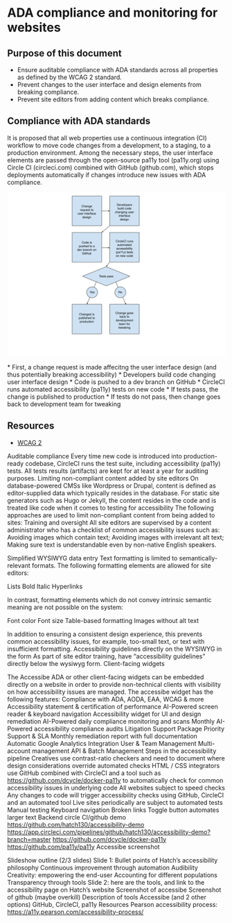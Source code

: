 ADA compliance and monitoring for websites
=====

Purpose of this document
-----

* Ensure auditable compliance with ADA standards across all properties as defined by the WCAG 2 standard.
* Prevent changes to the user interface and design elements from breaking compliance.
* Prevent site editors from adding content which breaks compliance.

Compliance with ADA standards
-----

It is proposed that all web properties use a continuous integration (CI) workflow to move code changes from a development, to a staging, to a production environment. Among the necessary steps, the user interface elements are passed through the open-source pa11y tool (pa11y.org) using Circle CI (circleci.com) combined with GitHub (github.com), which stops deployments automatically if changes introduce new issues with ADA compliance.

<img src="accessbility-workflow.svg" alt="Workflow showing how changes are automatically tested for accessibility before being published to a public website" aria-describedby="accessibility-workflow-description" />
<p id="accessibility-workflow-description">
* First, a change request is made affecitng the user interface design (and thus potentially breaking accessibility)
* Developers build code changing user interface design
* Code is pushed to a dev branch on GitHub
* CircleCI runs automated accessibility (pa11y) tests on new code
  * If tests pass, the change is published to production
  * If tests do not pass, then change goes back to development team for tweaking
</p>

Resources
-----

* [WCAG 2]()







Auditable compliance
Every time new code is introduced into production-ready codebase, CircleCI runs the test suite, including accessibility (pa11y) tests. All tests results (artifacts) are kept for at least a year for auditing purposes.
Limiting non-compliant content added by site editors
On database-powered CMSs like Wordpress or Drupal, content is defined as editor-supplied data which typically resides in the database. For static site generators such as Hugo or Jekyll, the content resides in the code and is treated like code when it comes to testing for accessibility The following approaches are used to limit non-compliant content from being added to sites:
Training and oversight
All site editors are supervised by a content administrator who has a checklist of common accessibility issues such as:
Avoiding images which contain text;
Avoiding images with irrelevant alt text;
Making sure text is understandable even by non-native English speakers.

Simplified WYSIWYG data entry
Text formatting is limited to semantically-relevant formats. The following formatting elements are allowed for site editors:

Lists
Bold
Italic
Hyperlinks

In contrast, formatting elements which do not convey intrinsic semantic meaning are not possible on the system:

Font color
Font size
Table-based formatting
Images without alt text

In addition to ensuring a consistent design experience, this prevents common accessibility issues, for example, too-small text, or text with insufficient formatting.
Accessibility guidelines directly on the WYSIWYG in the form
As part of site editor training, have “accessibility guidelines” directly below the wysiwyg form.
Client-facing widgets

The Accessibe ADA or other client-facing widgets can be embedded directly on a website in order to provide non-technical clients with visibility on how accessibility issues are managed. The accessibe widget has the following features:
Compliance with ADA, AODA, EAA, WCAG & more
Accessibility statement & certification of performance
AI-Powered screen reader & keyboard navigation
Accessibility widget for UI and design remediation
AI-Powered daily compliance monitoring and scans
Monthly AI-Powered accessibility compliance audits
Litigation Support Package
Priority Support & SLA
Monthly remediation report with full documentation
Automatic Google Analytics Integration
User & Team Management
Multi-account management
API & Batch Management
Steps in the accessibility pipeline
Creatives use contrast-ratio checkers and need to document where design considerations override automated checks
HTML / CSS integrators use GitHub combined with CircleCI and a tool such as https://github.com/dcycle/docker-pa11y to automatically check for common accessibility issues in underlying code
All websites subject to speed checks
Any changes to code will trigger accessibility checks using GitHub, CircleCI and an automated tool
Live sites periodically are subject to automated tests
Manual testing
Keyboard navigation
Broken links
Toggle button automates larger text
Backend circle CI/github demo
https://github.com/hatch130/accessibility-demo
https://app.circleci.com/pipelines/github/hatch130/accessibility-demo?branch=master
https://github.com/dcycle/docker-pa11y
https://github.com/pa11y/pa11y
Accessibe screenshot




Slideshow outline (2/3 slides)
Slide 1: Bullet points of Hatch’s accessibility philosophy
Continuous improvement through automation
Audibility
Creativity: empowering the end-user
Accounting for different populations
Transparency through tools
Slide 2: here are the tools, and link to the accessibility page on Hatch’s website
Screenshot of accessibe
Screenshot of github (maybe overkill)
Description of tools
Accessibe (and 2 other options)
GitHub, CircleCI, pa11y
Resources
Pearson accessibility process: https://a11y.pearson.com/accessibility-process/
